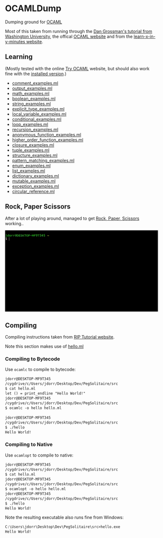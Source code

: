 # OCAMLDump
Dumping ground for [OCAML](https://ocaml.org/)

Most of this taken from running through the [Dan Grossman's tutorial from Washington University](https://homes.cs.washington.edu/~djg/teachingMaterials/gpl/lectures/camlTutorial.pdf), the offical [OCAML website](https://ocaml.org/learn/) and from the [learn-x-in-y-minutes website](https://learnxinyminutes.com/docs/ocaml/).

## Learning

(Mostly tested with the online [Try OCAML](https://try.ocamlpro.com/) website, but should also work fine with the [installed version](https://ocaml.org/docs/install.html).)

* [comment_examples.ml](https://github.com/James-P-D/OCAMLDump/blob/master/src/comment_examples.ml)
* [output_examples.ml](https://github.com/James-P-D/OCAMLDump/blob/master/src/output_examples.ml)
* [math_examples.ml](https://github.com/James-P-D/OCAMLDump/blob/master/src/math_examples.ml)
* [boolean_examples.ml](https://github.com/James-P-D/OCAMLDump/blob/master/src/boolean_examples.ml)
* [string_examples.ml](https://github.com/James-P-D/OCAMLDump/blob/master/src/string_examples.ml)
* [explicit_type_examples.ml](https://github.com/James-P-D/OCAMLDump/blob/master/src/explicit_type_examples.ml)
* [local_variable_examples.ml](https://github.com/James-P-D/OCAMLDump/blob/master/src/local_variable_examples.ml)
* [conditional_examples.ml](https://github.com/James-P-D/OCAMLDump/blob/master/src/conditional_examples.ml)
* [loop_examples.ml](https://github.com/James-P-D/OCAMLDump/blob/master/src/loop_examples.ml)
* [recursion_examples.ml](https://github.com/James-P-D/OCAMLDump/blob/master/src/recursion_examples.ml)
* [anonymous_function_examples.ml](https://github.com/James-P-D/OCAMLDump/blob/master/src/anonymous_function_examples.ml)
* [higher_order_function_examples.ml](https://github.com/James-P-D/OCAMLDump/blob/master/src/higher_order_function_examples.ml)
* [closure_examples.ml](https://github.com/James-P-D/OCAMLDump/blob/master/src/closure_examples.ml)
* [tuple_examples.ml](https://github.com/James-P-D/OCAMLDump/blob/master/src/tuple_examples.ml)
* [structure_examples.ml](https://github.com/James-P-D/OCAMLDump/blob/master/src/structure_examples.ml)
* [pattern_matching_examples.ml](https://github.com/James-P-D/OCAMLDump/blob/master/src/pattern_matching_examples.ml)
* [enum_examples.ml](https://github.com/James-P-D/OCAMLDump/blob/master/src/enum_examples.ml)
* [list_examples.ml](https://github.com/James-P-D/OCAMLDump/blob/master/src/list_examples.ml)
* [dictionary_examples.ml](https://github.com/James-P-D/OCAMLDump/blob/master/src/dictionary_examples.ml)
* [mutable_examples.ml](https://github.com/James-P-D/OCAMLDump/blob/master/src/mutable_examples.ml)
* [exception_examples.ml](https://github.com/James-P-D/OCAMLDump/blob/master/src/exception_examples.ml)
* [circular_reference.ml](https://github.com/James-P-D/OCAMLDump/blob/master/src/circular_reference.ml)

## Rock, Paper Scissors

After a lot of playing around, managed to get [Rock, Paper, Scissors](https://github.com/James-P-D/OCAMLDump/blob/master/src/rock_paper_scissors.ml) working..

![Screenshot](https://github.com/James-P-D/OCAMLDump/blob/master/rock_paper_scissors.gif)

## Compiling

Compiling instructions taken from [RIP Tutorial website](https://riptutorial.com/ocaml/example/12818/your-first-program-in-ocaml).

Note this section makes use of [hello.ml](https://github.com/James-P-D/OCAMLDump/blob/master/src/hello.ml)

### Compiling to Bytecode

Use `ocamlc` to compile to bytecode:

```
jdorr@DESKTOP-MF9T345 /cygdrive/c/Users/jdorr/Desktop/Dev/PegSolitaire/src
$ cat hello.ml
let () = print_endline "Hello World!"
jdorr@DESKTOP-MF9T345 /cygdrive/c/Users/jdorr/Desktop/Dev/PegSolitaire/src
$ ocamlc -o hello hello.ml

jdorr@DESKTOP-MF9T345 /cygdrive/c/Users/jdorr/Desktop/Dev/PegSolitaire/src
$ ./hello
Hello World!
```

### Compiling to Native

Use `ocamlopt` to compile to native:

```
jdorr@DESKTOP-MF9T345 /cygdrive/c/Users/jdorr/Desktop/Dev/PegSolitaire/src
$ cat hello.ml
jdorr@DESKTOP-MF9T345 /cygdrive/c/Users/jdorr/Desktop/Dev/PegSolitaire/src
$ ocamlopt -o hello hello.ml                                
jdorr@DESKTOP-MF9T345 /cygdrive/c/Users/jdorr/Desktop/Dev/PegSolitaire/src
$ ./hello
Hello World!
```

Note the resulting executable also runs fine from Windows:

```
C:\Users\jdorr\Desktop\Dev\PegSolitaire\src>hello.exe
Hello World!
```